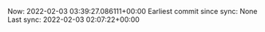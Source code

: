 Now: 2022-02-03 03:39:27.086111+00:00 Earliest commit since sync: None Last sync: 2022-02-03 02:07:22+00:00
